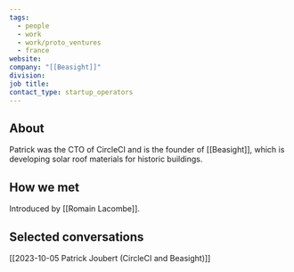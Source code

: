 ```yaml
---
tags:
  - people
  - work
  - work/proto_ventures
  - france
website: 
company: "[[Beasight]]"
division: 
job title: 
contact_type: startup_operators
---
```

## About
Patrick was the CTO of CircleCI and is the founder of [[Beasight]], which is developing solar roof materials for historic buildings.

## How we met
Introduced by [[Romain Lacombe]].

## Selected conversations
[[2023-10-05 Patrick Joubert (CircleCI and Beasight)]]